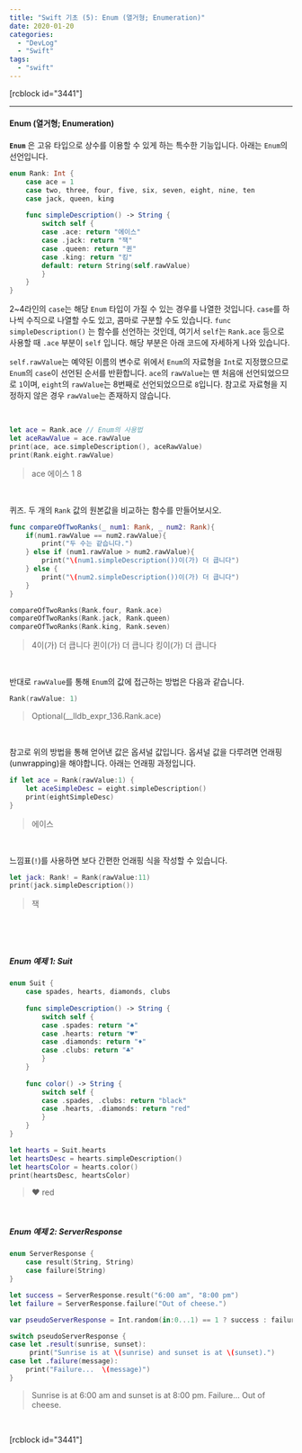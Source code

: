 ```yaml
---
title: "Swift 기초 (5): Enum (열거형; Enumeration)"
date: 2020-01-20
categories: 
  - "DevLog"
  - "Swift"
tags: 
  - "swift"
---
```


\[rcblock id="3441"\]

* * *

#### **Enum (열거형; Enumeration)**

**`Enum`** 은 고유 타입으로 상수를 이용할 수 있게 하는 특수한 기능입니다. 아래는 `Enum`의 선언입니다.

```swift
enum Rank: Int {
    case ace = 1
    case two, three, four, five, six, seven, eight, nine, ten
    case jack, queen, king
    
    func simpleDescription() -> String {
        switch self {
        case .ace: return "에이스"
        case .jack: return "잭"
        case .queen: return "퀸"
        case .king: return "킹"
        default: return String(self.rawValue)
        }
    }
}
```

2~4라인의 `case`는 해당 `Enum` 타입이 가질 수 있는 경우를 나열한 것입니다. `case`를 하나씩 수직으로 나열할 수도 있고, 콤마로 구분할 수도 있습니다. `func simpleDescription()` 는 함수를 선언하는 것인데, 여기서 `self`는 `Rank.ace` 등으로 사용할 때 `.ace` 부분이 `self` 입니다. 해당 부분은 아래 코드에 자세하게 나와 있습니다.

`self.rawValue`는 예약된 이름의 변수로 위에서 `Enum`의 자료형을 `Int`로 지정했으므로 `Enum`의 `case`이 선언된 순서를 반환합니다. `ace`의 `rawValue`는 맨 처음애 선언되었으므로 `1`이며, `eight`의 `rawValue`는 8번째로 선언되었으므로 `8`입니다. 참고로 자료형을 지정하지 않은 경우 `rawValue`는 존재하지 않습니다.

 

```swift
let ace = Rank.ace // Enum의 사용법
let aceRawValue = ace.rawValue
print(ace, ace.simpleDescription(), aceRawValue)
print(Rank.eight.rawValue)
```

> ace 에이스 1 8

 

퀴즈. 두 개의 `Rank` 값의 원본값을 비교하는 함수를 만들어보시오.

```swift
func compareOfTwoRanks(_ num1: Rank, _ num2: Rank){
    if(num1.rawValue == num2.rawValue){
        print("두 수는 같습니다.")
    } else if (num1.rawValue > num2.rawValue){
        print("\(num1.simpleDescription())이(가) 더 큽니다")
    } else {
        print("\(num2.simpleDescription())이(가) 더 큽니다")
    }
}

compareOfTwoRanks(Rank.four, Rank.ace)
compareOfTwoRanks(Rank.jack, Rank.queen)
compareOfTwoRanks(Rank.king, Rank.seven)
```

> 4이(가) 더 큽니다 퀸이(가) 더 큽니다 킹이(가) 더 큽니다

 

반대로 `rawValue`를 통해 `Enum`의 값에 접근하는 방법은 다음과 같습니다.

```swift
Rank(rawValue: 1)
```

> Optional(\_\_lldb\_expr\_136.Rank.ace)

 

참고로 위의 방법을 통해 얻어낸 값은 옵셔널 값입니다. 옵셔널 값을 다루려면 언래핑(unwrapping)을 해야합니다. 아래는 언래핑 과정입니다.

```swift
if let ace = Rank(rawValue:1) {
    let aceSimpleDesc = eight.simpleDescription()
    print(eightSimpleDesc)
}
```

> 에이스

 

느낌표(`!`)를 사용하면 보다 간편한 언래핑 식을 작성할 수 있습니다.

```swift
let jack: Rank! = Rank(rawValue:11)
print(jack.simpleDescription())
```

> 잭

 

 

##### **Enum 예제 1: Suit**

```swift
enum Suit {
    case spades, hearts, diamonds, clubs
    
    func simpleDescription() -> String {
        switch self {
        case .spades: return "♠"
        case .hearts: return "♥"
        case .diamonds: return "♦"
        case .clubs: return "♣"
        }
    }
    
    func color() -> String {
        switch self {
        case .spades, .clubs: return "black"
        case .hearts, .diamonds: return "red"
        }
    }
}
```

```swift
let hearts = Suit.hearts
let heartsDesc = hearts.simpleDescription()
let heartsColor = hearts.color()
print(heartsDesc, heartsColor)
```

> ♥ red

 

##### **Enum 예제 2: ServerResponse**

```swift
enum ServerResponse {
    case result(String, String)
    case failure(String)
}
```

```swift
let success = ServerResponse.result("6:00 am", "8:00 pm")
let failure = ServerResponse.failure("Out of cheese.")

var pseudoServerResponse = Int.random(in:0...1) == 1 ? success : failure

switch pseudoServerResponse {
case let .result(sunrise, sunset):
     print("Sunrise is at \(sunrise) and sunset is at \(sunset).")
case let .failure(message):
    print("Failure...  \(message)")
}
```

> Sunrise is at 6:00 am and sunset is at 8:00 pm. Failure... Out of cheese.

 

\[rcblock id="3441"\]
